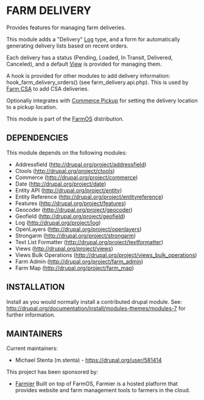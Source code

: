 FARM DELIVERY
=============

Provides features for managing farm deliveries.

This module adds a "Delivery" [Log](http://drupal.org/project/log) type,
and a form for automatically generating delivery lists based on recent orders.

Each delivery has a status (Pending, Loaded, In Transit, Delivered, Canceled),
and a default [View](http://drupal.org/project/views) is provided for managing
them.

A hook is provided for other modules to add delivery
information: hook_farm_delivery_orders() (see farm_delivery.api.php).
This is used by [Farm CSA](http://drupal.org/project/farm_csa) to add CSA
deliveries.

Optionally integrates with
[Commerce Pickup](http://drupal.org/project/commerce_pickup) for setting the
delivery location to a pickup location.

This module is part of the [FarmOS](http://drupal.org/project/farm)
distribution.

DEPENDENCIES
------------

This module depends on the following modules:

 * Addressfield (http://drupal.org/project/addressfield)
 * Ctools (http://drupal.org/project/ctools)
 * Commerce (http://drupal.org/project/commerce)
 * Date (http://drupal.org/project/date)
 * Entity API (http://drupal.org/project/entity)
 * Entity Reference (http://drupal.org/project/entityreference)
 * Features (http://drupal.org/project/features)
 * Geocoder (http://drupal.org/project/geocoder)
 * Geofield (http://drupal.org/project/geofield)
 * Log (http://drupal.org/project/log)
 * OpenLayers (http://drupal.org/project/openlayers)
 * Strongarm (http://drupal.org/project/strongarm)
 * Text List Formatter (http://drupal.org/project/textformatter)
 * Views (http://drupal.org/project/views)
 * Views Bulk Operations (http://drupal.org/project/views_bulk_operations)
 * Farm Admin (http://drupal.org/project/farm_admin)
 * Farm Map (http://drupal.org/project/farm_map)

INSTALLATION
------------

Install as you would normally install a contributed drupal module. See:
http://drupal.org/documentation/install/modules-themes/modules-7 for further
information.

MAINTAINERS
-----------

Current maintainers:
 * Michael Stenta (m.stenta) - https://drupal.org/user/581414

This project has been sponsored by:
 * [Farmier](http://farmier.com)
   Built on top of FarmOS, Farmier is a hosted platform that provides
   website and farm management tools to farmers in the cloud.
